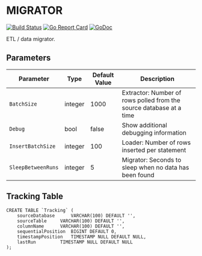 # MIGRATOR

[![Build Status](https://secure.travis-ci.org/jbuchbinder/migrator.png)](http://travis-ci.org/jbuchbinder/migrator)
[![Go Report Card](https://goreportcard.com/badge/github.com/jbuchbinder/migrator)](https://goreportcard.com/report/github.com/jbuchbinder/migrator)
[![GoDoc](https://godoc.org/github.com/jbuchbinder/migrator?status.png)](https://godoc.org/github.com/jbuchbinder/migrator)

ETL / data migrator.

## Parameters

| Parameter            | Type    | Default Value | Description                                                         |
| -------------------- | ------- | ------------- | ------------------------------------------------------------------- |
| ``BatchSize``        | integer | 1000          | Extractor: Number of rows polled from the source database at a time |
| ``Debug``            | bool    | false         | Show additional debugging information                               |
| ``InsertBatchSize``  | integer | 100           | Loader: Number of rows inserted per statement                       |
| ``SleepBetweenRuns`` | integer | 5             | Migrator: Seconds to sleep when no data has been found              |

## Tracking Table

```
CREATE TABLE `Tracking` (
	sourceDatabase		VARCHAR(100) DEFAULT '',
	sourceTable		VARCHAR(100) DEFAULT '',
	columnName		VARCHAR(100) DEFAULT '',
	sequentialPosition	BIGINT DEFAULT 0,
	timestampPosition	TIMESTAMP NULL DEFAULT NULL,
	lastRun			TIMESTAMP NULL DEFAULT NULL
);
```

